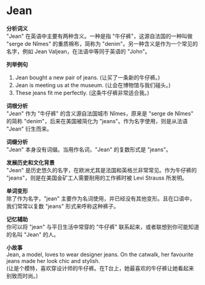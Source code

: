# Jean

**分析词义**  
"Jean" 在英语中主要有两种含义。一种是指 "牛仔裤"，这源自法国的一种叫做 "serge de Nîmes" 的重质棉布，简称为 "denim"。另一种含义是作为一个常见的名字，例如 Jean Valjean，在法语中等同于英语的 "John"。

  

**列举例句**

  

1.  Jean bought a new pair of jeans. (让买了一条新的牛仔裤。)
2.  Jean is meeting us at the museum. (让会在博物馆与我们碰头。)
3.  These jeans fit me perfectly. (这条牛仔裤非常适合我。)

  

**词根分析**  
"Jean" 作为 "牛仔裤" 的含义源自法国城市 Nîmes，原来是 "serge de Nîmes" 的简称 "denim"，后来在美国被简化为 "jeans"。作为名字使用，则是从法语 "Jean" 衍生而来。

  

**词缀分析**  
"Jean" 本身没有词缀。当用作名词，"Jean" 的复数形式是 "jeans"。

  

**发展历史和文化背景**  
"Jean" 是历史悠久的名字，在欧洲尤其是法国和英格兰非常常见。作为牛仔裤的 "jeans"，则是在美国金矿工人需要耐用的工作裤时被 Levi Strauss 所发明。

  

**单词变形**  
除了作为名字，"jean" 主要作为名词使用，并已经没有其他变形。且在口语中，我们常常以复数 "jeans" 形式来呼称这种裤子。

  

**记忆辅助**  
你可以将 "jean" 与平日生活中常穿的 "牛仔裤" 联系起来，或者联想到你可能知道的名叫 "Jean" 的人。

  

**小故事**  
Jean, a model, loves to wear designer jeans. On the catwalk, her favourite jeans made her look chic and stylish.  
(让是个模特，喜欢穿设计师的牛仔裤。在T台上，她最喜欢的牛仔裤让她看起来别致而时尚。)
